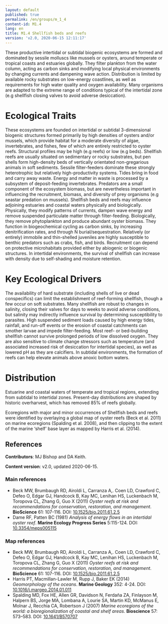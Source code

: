 ```yaml
---
layout: default
published: true
permalink: /en/groups/m_1_4
content-id: M1.4
lang: en
title: M1.4 Shellfish beds and reefs
version: 'v2.0, 2020-06-15 12:11:17'
---
```


These productive intertidal or subtidal biogenic ecosystems are formed and dominated by sessile molluscs like mussels or oysters, around temperate or tropical coasts and estuaries globally. They filter plankton from the water column, acting as carbon sinks and modifying local physical environments by changing currents and dampening wave action. Distribution is limited by available rocky substrates on low-energy coastlines, as well as requirements for high water quality and oxygen availability. Many organisms are adapted to the extreme range of conditions typical of the intertidal zone (e.g shellfish closing valves to avoid adverse desiccation).

# Ecological Traits
 
These ecosystems are founded on intertidal or subtidal 3-dimensional biogenic structures formed primarily by high densities of oysters and/or mussels, which provide habitat for a moderate diversity of algae, invertebrates, and fishes, few of which are entirely restricted to oyster reefs. Structural profiles may be high (e.g reefs) or low (e.g beds). Shellfish reefs are usually situated on sedimentary or rocky substrates, but pen shells form high-density beds of vertically orientated non-gregarious animals in soft sediments. Sessile filter-feeders dominate these strongly heterotrophic but relatively high-productivity systems. Tides bring in food and carry away waste. Energy and matter in waste is processed by a subsystem of deposit-feeding invertebrates. Predators are a small component of the ecosystem biomass, but are nevertheless important in influencing the recruitment, biomass, and diversity of prey organisms (e.g seastar predation on mussels). Shellfish beds and reefs may influence adjoining estuaries and coastal waters physically and biologically. Physically, they modify patterns of currents, dampen wave energy and remove suspended particulate matter through filter-feeding. Biologically, they remove phytoplankton and produce abundant oyster biomass. They function in biogeochemical cycling as carbon sinks, by increasing denitrification rates, and through N burial/sequestration. Relatively (or entirely) immobile and thin-shelled juveniles are highly susceptible to benthic predators such as crabs, fish, and birds. Recruitment can depend on protective microhabitats provided either by abiogenic or biogenic structures. In intertidal environments, the survival of shellfish can increase with density due to self-shading and moisture retention.
 
# Key Ecological Drivers
 
The availability of hard substrate (including shells of live or dead conspecifics) can limit the establishment of reef-forming shellfish, though a few occur on soft substrates. Many shellfish are robust to changes in salinity, closing their valves for days to weeks to avoid adverse conditions, but salinity may indirectly influence survival by determining susceptibility to parasites. High suspended sediment loads caused by high energy tides, rainfall, and run-off events or the erosion of coastal catchments can smother larvae and impede filter-feeding. Most reef- or bed-building shellfish cannot survive prolonged periods of low dissolved oxygen. They are also sensitive to climate change stressors such as temperature (and associated increased risk of desiccation for intertidal species), as well as lowered pH as they are calcifiers. In subtidal environments, the formation of reefs can help elevate animals above anoxic bottom waters.
 
# Distribution
 
Estuarine and coastal waters of temperate and tropical regions, extending from subtidal to intertidal zones. Present-day distributions are shaped by historic overharvest, which has removed 85% of reefs globally.

Ecoregions with major and minor occurrences of Shellfish beds and reefs were identified by overlaying a global map of oyster reefs (Beck et al. 2011) on marine ecoregions (Spalding et al. 2008), and then clipping to the extent of the marine ‘shelf’ base layer as mapped by Harris et al. (2014).

## References

**Contributors**: MJ Bishop and DA Keith.

**Content version**: v2.0, updated 2020-06-15.

### Main references
* Beck MW, Brumbaugh RD, Airoldi L, Carranza A,. Coen LD, Crawford C, Defeo O, Edgar GJ, Handcock B, Kay MC, Lenihan HS, Luckenbach M, Toropova CL, Zhang G, Guo X  (2011) *Oyster reefs at risk and recommendations for conservation, restoration, and management*. **BioScience** 61: 107-116. DOI: [10.1525/bio.2011.61.2.5](http://doi.org/10.1525/bio.2011.61.2.5)
* Dame RF, Patten BC  (1981) *Analysis of energy flows in an intertidal oyster reef*. **Marine Ecology Progress Series** 5:115-124. DOI: [10.3354/meps005115 ](http://doi.org/10.3354/meps005115 )

### Map references
* Beck MW, Brumbaugh RD, Airoldi L, Carranza A,. Coen LD, Crawford C, Defeo O, Edgar GJ, Handcock B, Kay MC, Lenihan HS, Luckenbach M, Toropova CL, Zhang G, Guo X  (2011) *Oyster reefs at risk and recommendations for conservation, restoration, and management*. **BioScience** 61: 107-116. DOI: [10.1525/bio.2011.61.2.5](http://doi.org/10.1525/bio.2011.61.2.5)
* Harris PT, Macmillan-Lawler M, Rupp J, Baker EK  (2014) *Geomorphology of the oceans*. **Marine Geology** 352: 4-24. DOI: [10.1016/j.margeo.2014.01.011](http://doi.org/10.1016/j.margeo.2014.01.011)
* Spalding MD, Fox HE, Allen GR, Davidson N, Ferdaña ZA, Finlayson M, Halpern BS, Jorge MA, Lombana A, Lourie SA, Martin KD, McManus E, Molnar J, Recchia CA, Robertson J  (2007) *Marine ecoregions of the world: a bioregionalization of coastal and shelf areas*. **Bioscience** 57: 573–583. DOI: [10.1641/B570707](http://doi.org/10.1641/B570707)
